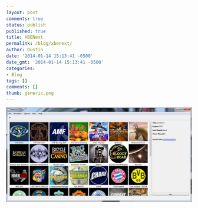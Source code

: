 ```yaml
---
layout: post
comments: true
status: publish
published: true
title: XBENext
permalink: /blog/xbenext/
author: Dustin
date: '2014-01-14 15:13:41 -0500'
date_gmt: '2014-01-14 15:13:41 -0500'
categories:
- Blog
tags: []
comments: []
thumb: generic.png
---
```

![XBENext](/assets/img/blog/xbenext/preview_gui.png)
